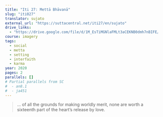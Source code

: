 ```yaml
---
title: "Iti 27: Mettā Bhāvanā"
slug: "iti027"
translator: sujato
external_url: "https://suttacentral.net/iti27/en/sujato"
drive_links:
  - "https://drive.google.com/file/d/1M_EsTiMGNlaFMLt3aCEKNB0dmh7nBIFE/view?usp=drivesdk"
course: imagery
tags:
  - social
  - metta
  - setting
  - interfaith
  - karma
year: 2020
pages: 2
parallels: []
# Partial parallels from SC
#  - an8.1
#  - ja451
---
```


> … of all the grounds for making worldly merit, none are worth a sixteenth part of the heart’s release by love.

